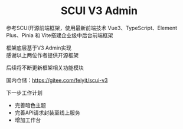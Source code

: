 # <div align="center">SCUI V3 Admin</div>
参考SCUI开源前端框架，使用最新前端技术
Vue3、TypeScript、Element Plus、Pinia 和 Vite搭建企业级中后台前端框架  

框架底层基于V3 Admin实现  
感谢以上两位作者提供开源框架  

后续将不断更新框架相关功能模块    
   
国内仓储：https://gitee.com/feiyit/scui-v3  
  

下一步工作计划

- 完善暗色主题
- 完善API请求封装至线上服务
- 增加工作台